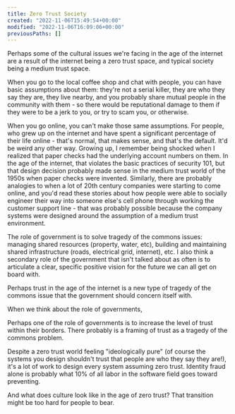 ```yaml
---
title: Zero Trust Society
created: "2022-11-06T15:49:54+00:00"
modified: "2022-11-06T16:09:06+00:00"
previousPaths: []
---
```

 

Perhaps some of the cultural issues we're facing in the age of the internet are a result of the internet being a zero trust space, and typical society being a medium trust space.

When you go to the local coffee shop and chat with people, you can have basic assumptions about them: they're not a serial killer, they are who they say they are, they live nearby, and you probably share mutual people in the community with them - so there would be reputational damage to them if they were to be a jerk to you, or try to scam you, or otherwise.

When you go online, you can't make those same assumptions. For people, who grew up on the internet and have spent a significant percentage of their life online - that's normal, that makes sense, and that's the default. It'd be weird any other way. Growing up, I remember being shocked when I realized that paper checks had the underlying account numbers on them. In the age of the internet, that violates the basic practices of security 101, but that design decision probably made sense in the medium trust world of the 1950s when paper checks were invented. Similarly, there are probably analogies to when a lot of 20th century companies were starting to come online, and you'd read these stories about how people were able to socially engineer their way into someone else's cell phone through working the customer support line - that was probably possible because the company systems were designed around the assumption of a medium trust environment.

The role of government is to solve tragedy of the commons issues: managing shared resources (property, water, etc), building and maintaining shared infrastructure (roads, electrical grid, internet), etc.  I also think a secondary role of the government that isn't talked about as often is to articulate a clear, specific positive vision for the future we can all get on board with.

Perhaps trust in the age of the internet is a new type of tragedy of the commons issue that the government should concern itself with. 

When we think about the role of governments,

Perhaps one of the role of governments is to increase the level of trust within their borders. There probably is a framing of trust as a tragedy of the commons problem.

Despite a zero trust world feeling "ideologically pure" (of course the systems you design shouldn't trust that people are who they say they are!), it's a lot of work to design every system assuming zero trust. Identity fraud alone is probably what 10% of all labor in the software field goes toward preventing.

And what does culture look like in the age of zero trust? That transition might be too hard for people to bear.